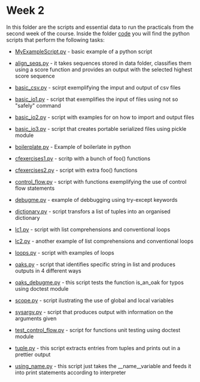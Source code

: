 
# Week 2

In this folder are the scripts and essential data to run the practicals from the second week of the course. Inside the folder [code](https://github.com/vitorlcferreira/CMEECourseWork/tree/master/week2/code) you will find the python scripts that perform the following tasks:

- [MyExampleScript.py](https://github.com/vitorlcferreira/CMEECourseWork/blob/master/week2/code/MyExampleScript.py) - basic example of a python script

- [align_seqs.py](https://github.com/vitorlcferreira/CMEECourseWork/blob/master/week2/code/align_seqs.py) - it takes sequences stored in data folder, classifies them using a score function and provides an output with the selected highest score sequence

- [basic_csv.py](https://github.com/vitorlcferreira/CMEECourseWork/blob/master/week2/code/basic_csv.py) - scirpt exemplifying the imput and output of csv files

- [basic_io1.py](https://github.com/vitorlcferreira/CMEECourseWork/blob/master/week2/code/basic_io1.py) - script that exemplifies the input of files using not so "safely" command

- [basic_io2.py](https://github.com/vitorlcferreira/CMEECourseWork/blob/master/week2/code/basic_io2.py) - script with examples for on how to import and output files

- [basic_io3.py](https://github.com/vitorlcferreira/CMEECourseWork/blob/master/week2/code/basic_io3.py) - script that creates portable serialized files using pickle module

- [boilerplate.py](https://github.com/vitorlcferreira/CMEECourseWork/blob/master/week2/code/boilerplate.py) - Example of boilerlate in python

- [cfexercises1.py](https://github.com/vitorlcferreira/CMEECourseWork/blob/master/week2/code/cfexercises1.py) - scritp with a bunch of foo() functions

- [cfexercises2.py](https://github.com/vitorlcferreira/CMEECourseWork/blob/master/week2/code/cfexercises2.py) - script with extra foo() functions

- [control_flow.py](https://github.com/vitorlcferreira/CMEECourseWork/blob/master/week2/code/control_flow.py) - script with functions exemplifying the use of control flow statements

- [debugme.py](https://github.com/vitorlcferreira/CMEECourseWork/blob/master/week2/code/debugme.py) - example of debbugging using try-except keywords

- [dictionary.py](https://github.com/vitorlcferreira/CMEECourseWork/blob/master/week2/code/dictionary.py) - script transfors a list of tuples into an organised dictionary

- [lc1.py](https://github.com/vitorlcferreira/CMEECourseWork/blob/master/week2/code/lc1.py) - script with list comprehensions and conventional loops

- [lc2.py](https://github.com/vitorlcferreira/CMEECourseWork/blob/master/week2/code/lc2.py) - another example of list comprehensions and conventional loops

- [loops.py](https://github.com/vitorlcferreira/CMEECourseWork/blob/master/week2/code/loops.py) - script with examples of loops

- [oaks.py](https://github.com/vitorlcferreira/CMEECourseWork/blob/master/week2/code/oaks.py) - script that identifies specific string in list and produces outputs in 4 different ways

- [oaks_debugme.py](https://github.com/vitorlcferreira/CMEECourseWork/blob/master/week2/code/oaks_debugme.py) - this script tests the function is_an_oak for typos using doctest module

- [scope.py](https://github.com/vitorlcferreira/CMEECourseWork/blob/master/week2/code/scope.py) - script ilustrating the use of global and local variables

- [sysargv.py](https://github.com/vitorlcferreira/CMEECourseWork/blob/master/week2/code/sysargv.py) - script that produces output with information on the arguments given

- [test_control_flow.py](https://github.com/vitorlcferreira/CMEECourseWork/blob/master/week2/code/test_control_flow.py) - script for functions unit testing using doctest module

- [tuple.py](https://github.com/vitorlcferreira/CMEECourseWork/blob/master/week2/code/tuple.py) - this script extracts entries from tuples and prints out in a prettier output

- [using_name.py](https://github.com/vitorlcferreira/CMEECourseWork/blob/master/week2/code/using_name.py) - this script just takes the __name__variable and feeds it into print statements according to interpreter


